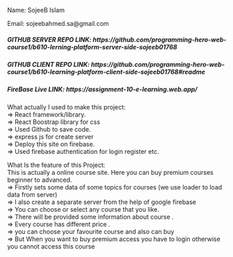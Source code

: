 <p>Name: SojeeB Islam</p>
<p>Email: sojeebahmed.sa@gmail.com</p>

<h5>GITHUB SERVER REPO LINK:
 https://github.com/programming-hero-web-course1/b610-lerning-platform-server-side-sojeeb01768
</h5>

<h5>GITHUB CLIENT REPO LINK: 
https://github.com/programming-hero-web-course1/b610-learning-platform-client-side-sojeeb01768#readme
</h5>

<h5>FireBase Live LINK: 
https://assignment-10-e-learning.web.app/
</h5>


<p>What actually I used to make this project: <br>
=> React framework/library. <br>
=> React Boostrap library for css <br>
=> Used Github to save code. <br>
=> express js for create server <br>
=> Deploy this site on firebase. <br>
=> Used firebase authentication for login register etc. <br>
</p>



<p>What Is the feature of this Project: <br>
This is actually a online course site. Here you can buy premium courses beginner to advanced. <br>
=> Firstly  sets some data of some topics for courses (we use loader to load data from server) <br>
=> I also create a separate server from the help of google firebase <br>
=> You can choose or select any course that you like. <br>
=> There will be provided some information about course . <br>
=> Every course has different price . <br>
=> you can choose your favourite course and also can buy  <br>
=> But When you want to buy premium access you have to login otherwise you cannot access this course<br>
 </p>